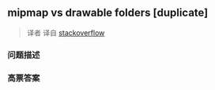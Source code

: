 ## mipmap vs drawable folders [duplicate]

> 译者 译自 [stackoverflow](http://stackoverflow.com/questions/28065267/mipmap-vs-drawable-folders) 

### 问题描述 

### 高票答案 

